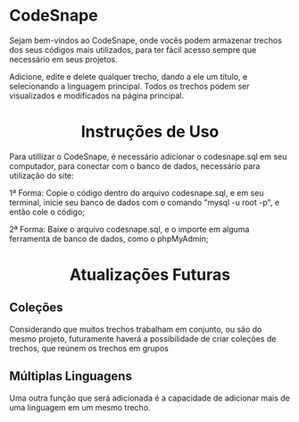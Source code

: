 # CodeSnape
Sejam bem-vindos ao CodeSnape, onde vocês podem armazenar trechos dos seus códigos mais utilizados, para ter fácil acesso sempre que necessário em seus projetos.

Adicione, edite e delete qualquer trecho, dando a ele um título, e selecionando a linguagem principal. Todos os trechos podem ser visualizados e modificados na página principal.

<h1 align="center">Instruções de Uso</h1>

Para utillizar o CodeSnape, é necessário adicionar o codesnape.sql em seu computador, para conectar com o banco de dados, necessário para utilização do site:

1ª Forma: Copie o código dentro do arquivo codesnape.sql, e em seu terminal, inicie seu banco de dados com o comando "mysql -u root -p", e então cole o código;

2ª Forma: Baixe o arquivo codesnape.sql, e o importe em alguma ferramenta de banco de dados, como o phpMyAdmin;

<h1 align="center">Atualizações Futuras</h1>

<h2 align="left">Coleções</h1>

Considerando que muitos trechos trabalham em conjunto, ou são do mesmo projeto, futuramente haverá a possibilidade de criar coleções de trechos, que reúnem os trechos em grupos

<h2 align="left">Múltiplas Linguagens</h1>

Uma outra função que será adicionada é a capacidade de adicionar mais de uma linguagem em um mesmo trecho.
